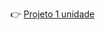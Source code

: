 👉 [Projeto 1 unidade](https://colab.research.google.com/drive/1MfBJzzOaMxmg-LWkCWI0dougdDMQOmxj?usp=sharing)
